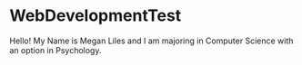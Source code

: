 # WebDevelopmentTest

Hello!
My Name is Megan Liles and I am majoring in Computer Science with an option in Psychology.
